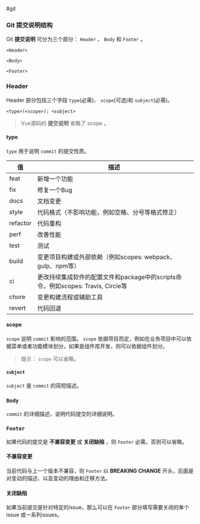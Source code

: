 #git 

### Git 提交说明结构
Git **提交说明** 可分为三个部分： `Header` 、 `Body` 和 `Footer` 。 

```
<Header> 

<Body> 

<Footer>
```

### Header
Header 部分包括三个字段 `type`(必需)、 `scope`(可选)和 `subject`(必需)。 

```
<type>(<scope>): <subject>
```

> Vue源码的 **提交说明** 省略了 scope 。 

#### type
`type` 用于说明 `commit` 的提交性质。 

 值 | 描述 
---| ---
feat |新增一个功能   
fix |修复一个Bug   
docs |文档变更   
style |代码格式（不影响功能，例如空格、分号等格式修正）   
refactor |代码重构   
perf |改善性能   
test | 测试   
build | 变更项目构建或外部依赖（例如scopes: webpack、gulp、npm等）   
ci | 更改持续集成软件的配置文件和package中的scripts命令，例如scopes: Travis, Circle等   
chore |变更构建流程或辅助工具   
revert |代码回退

#### scope
`scope` 说明 `commit` 影响的范围。 `scope` 依据项目而定，例如在业务项目中可以依据菜单或者功能模块划分，如果是组件库开发，则可以依据组件划分。 

> 提示： `scope` 可以省略。 

#### `subject`
`subject` 是 `commit` 的简短描述。 

### `Body`
`commit` 的详细描述，说明代码提交的详细说明。 

### `Footer`
如果代码的提交是 **不兼容变更** 或 **关闭缺陷** ，则 `Footer` 必需，否则可以省略。 

#### 不兼容变更
当前代码与上一个版本不兼容，则 `Footer` 以 **BREAKING CHANGE** 开头，后面是对变动的描述、以及变动的理由和迁移方法。 

#### 关闭缺陷
如果当前提交是针对特定的issue，那么可以在 `Footer` 部分填写需要关闭的单个 issue 或一系列issues。 